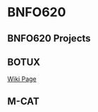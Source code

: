 BNFO620
=======

BNFO620 Projects 
----------------

BOTUX
------
[Wiki Page](wiki/OTU-Project)

M-CAT
-----
